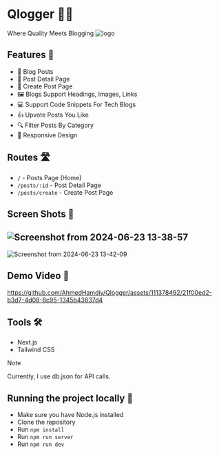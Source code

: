 # Qlogger 📝✨
Where Quality Meets Blogging
![logo](https://github.com/AhmedHamdiy/Qlogger/assets/111378492/c3fd92d1-c77c-4bb0-bce0-f412a47dbb7e)


## Features 🌟

- 📰 Blog Posts
- 📄 Post Detail Page
- 📝 Create Post Page
- 🖼️ Blogs Support Headings, Images, Links
- 💻 Support Code Snippets For Tech Blogs 
- 👍 Upvote Posts You Like
- 🔍 Filter Posts By Category
- 📱 Responsive Design

## Routes 🛣️
- `/` - Posts Page (Home)
- `/posts/:id` - Post Detail Page
- `/posts/create` - Create Post Page

## Screen Shots 📸
![Screenshot from 2024-06-23 13-38-57](https://github.com/AhmedHamdiy/Qlogger/assets/111378492/7edf79dc-07dc-48f4-80a9-ebf49d994135)
---
![Screenshot from 2024-06-23 13-42-09](https://github.com/AhmedHamdiy/Qlogger/assets/111378492/76fe2d0f-2f3f-4097-8aa6-9045da1f661d)

## Demo Video 🎥
https://github.com/AhmedHamdiy/Qlogger/assets/111378492/21f00ed2-b3d7-4d08-8c95-1345b43637d4

## Tools 🛠️
- Next.js
- Tailwind CSS

> [!NOTE] 
> Currently, I use db.json for API calls.

## Running the project locally 🚀

- Make sure you have Node.js installed
- Clone the repository
- Run `npm install`
- Run `npm run server`
- Run `npm run dev`

